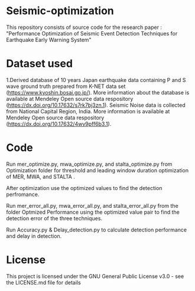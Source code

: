 # Seismic-optimization
This repository consists of source code for the research paper : "Performance Optimization of Seismic Event Detection Techniques for Earthquake Early Warning System"

# Dataset used
1.Derived database of 10 years Japan earthquake data containing P and S wave ground truth prepared from K-NET data set (https://www.kyoshin.bosai.go.jp/). More information about the database is available at Mendeley Open source data respository (https://dx.doi.org/10.17632/s7rk7bj3zn.1).
Seismic Noise data is collected from National Capital Region, India. More information is available at Mendeley Open source data respository (https://dx.doi.org/10.17632/4wv9pff6b3.1).

# Code
Run mer_optimize.py, mwa_optimize.py, and stalta_optimize.py from Optimization folder for threshold and leading window duration optimization of MER, MWA, and STALTA .

After optimization use the optimized values to find the detection perfromance.

Run mer_error_all.py, mwa_error_all.py, and stalta_error_all.py  from the folder Optmized Performance using the optimized value pair to find the detection error of the three techniques.

Run Accuracy.py & Delay_detection.py to calculate detection performance and delay in detection.

# License
This project is licensed under the GNU General Public License v3.0 - see the LICENSE.md file for details
